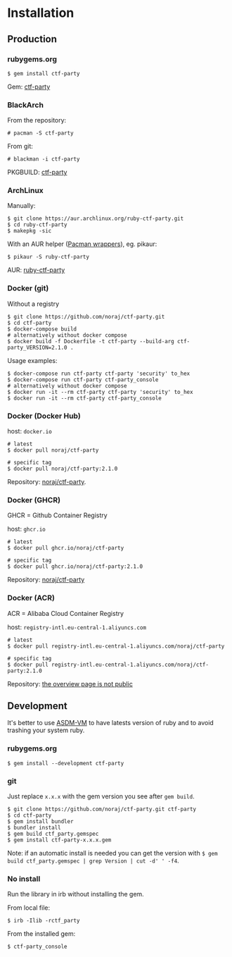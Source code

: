 # Installation

## Production

<!-- tabs:start -->

### **rubygems.org**

```
$ gem install ctf-party
```

Gem: [ctf-party](https://rubygems.org/gems/ctf-party)

### **BlackArch**

From the repository:

```
# pacman -S ctf-party
```

From git:

```
# blackman -i ctf-party
```

PKGBUILD: [ctf-party](https://github.com/BlackArch/blackarch/blob/master/packages/ctf-party/PKGBUILD)

### **ArchLinux**

Manually:

```
$ git clone https://aur.archlinux.org/ruby-ctf-party.git
$ cd ruby-ctf-party
$ makepkg -sic
```

With an AUR helper ([Pacman wrappers](https://wiki.archlinux.org/index.php/AUR_helpers#Pacman_wrappers)), eg. pikaur:

```
$ pikaur -S ruby-ctf-party
```

AUR: [ruby-ctf-party](https://aur.archlinux.org/packages/ruby-ctf-party/)

### **Docker (git)**

Without a registry

```
$ git clone https://github.com/noraj/ctf-party.git
$ cd ctf-party
$ docker-compose build
# alternatively without docker compose
$ docker build -f Dockerfile -t ctf-party --build-arg ctf-party_VERSION=2.1.0 .
```

Usage examples:

```
$ docker-compose run ctf-party ctf-party 'security' to_hex
$ docker-compose run ctf-party ctf-party_console
# alternatively without docker compose
$ docker run -it --rm ctf-party ctf-party 'security' to_hex
$ docker run -it --rm ctf-party ctf-party_console
```

### **Docker (Docker Hub)**

host: `docker.io`

```
# latest
$ docker pull noraj/ctf-party

# specific tag
$ docker pull noraj/ctf-party:2.1.0
```

Repository: [noraj/ctf-party](https://hub.docker.com/r/noraj/ctf-party).

### **Docker (GHCR)**

GHCR = Github Container Registry

host: `ghcr.io`

```
# latest
$ docker pull ghcr.io/noraj/ctf-party

# specific tag
$ docker pull ghcr.io/noraj/ctf-party:2.1.0
```

Repository: [noraj/ctf-party](https://github.com/noraj/ctf-party/pkgs/container/ctf-party)

### **Docker (ACR)**

ACR = Alibaba Cloud Container Registry

host: `registry-intl.eu-central-1.aliyuncs.com`

```
# latest
$ docker pull registry-intl.eu-central-1.aliyuncs.com/noraj/ctf-party

# specific tag
$ docker pull registry-intl.eu-central-1.aliyuncs.com/noraj/ctf-party:2.1.0
```

Repository: [the overview page is not public](https://cr.console.aliyun.com/repository/eu-central-1/noraj/ctf-party/details)

<!-- tabs:end -->

## Development

It's better to use [ASDM-VM](https://asdf-vm.com/) to have latests version of ruby and to avoid trashing your system ruby.

<!-- tabs:start -->

### **rubygems.org**

```
$ gem install --development ctf-party
```

### **git**

Just replace `x.x.x` with the gem version you see after `gem build`.

```
$ git clone https://github.com/noraj/ctf-party.git ctf-party
$ cd ctf-party
$ gem install bundler
$ bundler install
$ gem build ctf_party.gemspec
$ gem install ctf-party-x.x.x.gem
```

Note: if an automatic install is needed you can get the version with `$ gem build ctf_party.gemspec | grep Version | cut -d' ' -f4`.

### **No install**

Run the library in irb without installing the gem.

From local file:

```
$ irb -Ilib -rctf_party
```

From the installed gem:

```
$ ctf-party_console
```

<!-- tabs:end -->
